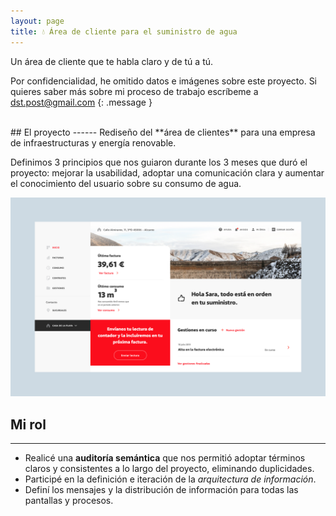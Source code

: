 ```yaml
---
layout: page
title: 💧 Área de cliente para el suministro de agua
---
```


Un área de cliente que te habla claro y de tú a tú.



Por confidencialidad, he omitido datos e imágenes sobre este proyecto. Si quieres saber más sobre mi proceso de trabajo escríbeme a dst.post@gmail.com
{: .message }



<br>
## El proyecto
------
Rediseño del **área de clientes** para una empresa de infraestructuras y energía renovable. 

Definimos 3 principios que nos guiaron durante los 3 meses que duró el proyecto: mejorar la usabilidad, adoptar una comunicación clara y aumentar el conocimiento del usuario sobre su consumo de agua. 


<a href="{{ site.baseurl }}/assets/Project2_image1.jpg">
    <img 
        src="/assets/Project2_image1.jpg" 
        alt="Cncient Bristlecone Pine Forest, USA"
    >
</a>





## Mi rol
------
- Realicé una **auditoría semántica** que nos permitió adoptar términos claros y consistentes a lo largo del proyecto, eliminando duplicidades.
- Participé en la definición e iteración de la *arquitectura de información*. 
- Definí los mensajes y la distribución de información para todas las pantallas y procesos. 
